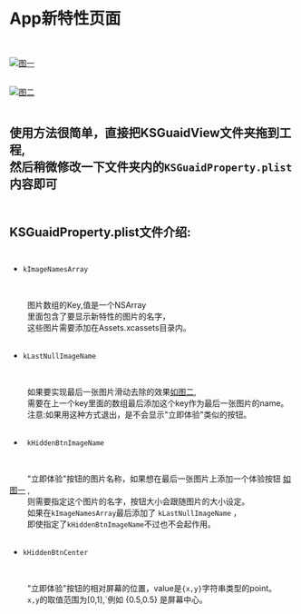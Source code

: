 # App新特性页面
<br/>
<a href="#pic1">

![图一](https://github.com/iCloudys/KSGuaidView/blob/master/Gif/QQ20170531-143315.gif)<br/><br/>

</a>

<a href="#pic2">

![图二](https://github.com/iCloudys/KSGuaidView/blob/master/Gif/QQ20170531-143634.gif)<br/><br/>

</a>

使用方法很简单，直接把KSGuaidView文件夹拖到工程,<br/>然后稍微修改一下文件夹内的```KSGuaidProperty.plist```内容即可<br>
<br/>
--------- 
## KSGuaidProperty.plist文件介绍:<br/><br/>
 * ```kImageNamesArray```
<br/>

         图片数组的Key,值是一个NSArray<br/> 
         里面包含了要显示新特性的图片的名字，<br/>
         这些图片需要添加在Assets.xcassets目录内。<br/><br/>
 
 * ```kLastNullImageName```
 
<br/>

         如果要实现最后一张图片滑动去除的效果[如图二](#pic2),<br/>
         需要在上一个key里面的数组最后添加这个key作为最后一张图片的name。<br/>
         注意:如果用这种方式退出，是不会显示"立即体验"类似的按钮。<br/><br/>

 
* ``` kHiddenBtnImageName```

<br/>

         "立即体验"按钮的图片名称，如果想在最后一张图片上添加一个体验按钮 <a href="#pic2">如图一</a> ,<br/>
         则需要指定这个图片的名字，按钮大小会跟随图片的大小设定。<br/>
         如果在`kImageNamesArray`最后添加了 `kLastNullImageName` ，<br/>
         即使指定了`kHiddenBtnImageName`不过也不会起作用。<br/><br/>

 
*  ```kHiddenBtnCenter```

<br/>

         "立即体验"按钮的相对屏幕的位置，value是`{x,y}`字符串类型的point。<br/>
         `x,y`的取值范围为[0,1],`例如 {0.5,0.5} 是屏幕中心。<br/>

